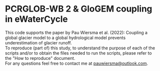 # PCRGLOB-WB 2 & GloGEM coupling in eWaterCycle 

This code supports the paper by Pau Wiersma et al. (2022): Coupling a global glacier model to a global hydrological model prevents underestimation of glacier runoff. <br>
To reproduce (part of) this study, to understand the purpose of each of the scripts and/or to obtain the files needed to run the scripts, please refer to the "How to reproduce" document. <br>
For any questions feel free to contact me at pauwiersma@outlook.com.
